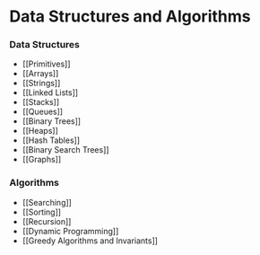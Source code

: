 # Data Structures and Algorithms
### Data Structures
- [[Primitives]]
- [[Arrays]]
- [[Strings]]
- [[Linked Lists]]
- [[Stacks]]
- [[Queues]]
- [[Binary Trees]]
- [[Heaps]]
- [[Hash Tables]]
- [[Binary Search Trees]]
- [[Graphs]]


### Algorithms
- [[Searching]]
- [[Sorting]]
- [[Recursion]]
- [[Dynamic Programming]]
- [[Greedy Algorithms and Invariants]]